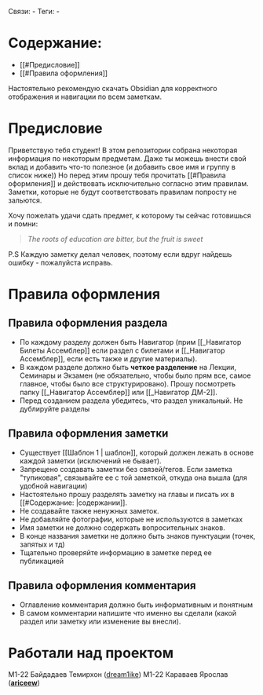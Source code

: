 Связи: -
Теги: -
# Содержание:
- [[#Предисловие]]
- [[#Правила оформления]]

Настоятельно рекомендую скачать Obsidian для корректного отображения и навигации по всем заметкам.
# Предисловие
Приветствую тебя студент! В этом репозитории собрана некоторая информация по некоторым предметам. Даже ты можешь внести свой вклад и добавить что-то полезное (и добавить свое имя и группу в список ниже)) Но перед этим прошу тебя прочитать [[#Правила оформления]] и действовать исключительно согласно этим правилам. Заметки, которые не будут соответствовать правилам попросту не зальются.

Хочу пожелать удачи сдать предмет, к которому ты сейчас готовишься и помни: 

> *The roots of education are bitter, but the fruit is sweet*

P.S Каждую заметку делал человек, поэтому если вдруг найдешь ошибку - пожалуйста исправь. 

# Правила оформления 

## Правила оформления раздела
- По каждому разделу должен быть Навигатор (прим [[_Навигатор Билеты Ассемблер]] если раздел с билетами и [[_Навигатор Ассемблер]], если есть также и другие материалы). 
- В каждом разделе должно быть **четкое разделение** на Лекции, Семинары и Экзамен (не обязательно, чтобы было прям все, самое главное, чтобы было все структурировано). Прошу посмотреть папку [[_Навигатор Ассемблер]] или [[_Навигатор ДМ-2]]. 
- Перед созданием раздела убедитесь, что раздел уникальный. Не дублируйте разделы
## Правила оформления заметки
- Существует [[Шаблон 1 | шаблон]], который должен лежать в основе каждой заметки (исключений не бывает).
- Запрещено создавать заметки без связей/тегов. Если заметка "тупиковая", связывайте ее с той заметкой, откуда она вышла (для удобной навигации)
- Настоятельно прошу разделять заметку на главы и писать их в [[#Содержание: |содержании]]. 
- Не создавайте также ненужных заметок.
- Не добавляйте фотографии, которые не используются в заметках
- Имя заметки не должно содержать вопросительных знаков.
- В конце названия заметки не должно быть знаков пунктуации (точек, запятых и тд)
- Тщательно проверяйте информацию в заметке перед ее публикацией
## Правила оформления комментария 
- Оглавление комментария должно быть информативным и понятным
- В самом комментарии напишите что именно вы сделали (какой раздел или заметку или изменение вы внесли). 


# Работали над проектом
М1-22 Байдадаев Темирхон ([dream1ike](https://github.com/dream1ike))
М1-22 Караваев Ярослав (**[ariceew](https://github.com/ariceew)**)
